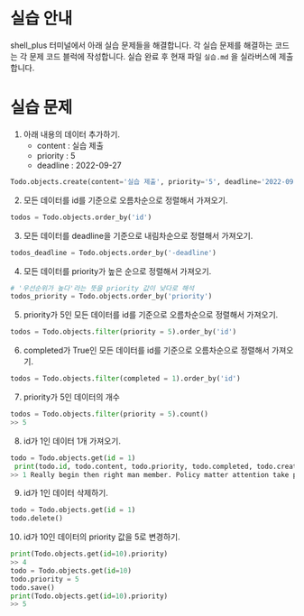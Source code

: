 # 실습 안내

shell_plus 터미널에서 아래 실습 문제들을 해결합니다.
각 실습 문제를 해결하는 코드는 각 문제 코드 블럭에 작성합니다.
실습 완료 후 현재 파일 `실습.md` 을 실라버스에 제출합니다.

# 실습 문제

1. 아래 내용의 데이터 추가하기.
   - content : 실습 제출
   - priority : 5
   - deadline : 2022-09-27

```py
Todo.objects.create(content='실습 제출', priority='5', deadline='2022-09-27')
```

2. 모든 데이터를 id를 기준으로 오름차순으로 정렬해서 가져오기.

```py
todos = Todo.objects.order_by('id')
```

3. 모든 데이터를 deadline을 기준으로 내림차순으로 정렬해서 가져오기.

```py
todos_deadline = Todo.objects.order_by('-deadline')
```

4. 모든 데이터를 priority가 높은 순으로 정렬해서 가져오기.

```py
# '우선순위가 높다'라는 뜻을 priority 값이 낮다로 해석
todos_priority = Todo.objects.order_by('priority')
```

5. priority가 5인 모든 데이터를 id를 기준으로 오름차순으로 정렬해서 가져오기.

```py
todos = Todo.objects.filter(priority = 5).order_by('id')
```

6. completed가 True인 모든 데이터를 id를 기준으로 오름차순으로 정렬해서 가져오기.

```py
todos = Todo.objects.filter(completed = 1).order_by('id')
```

7. priority가 5인 데이터의 개수

```py
todos = Todo.objects.filter(priority = 5).count()
>> 5
```

8. id가 1인 데이터 1개 가져오기.

```py
todo = Todo.objects.get(id = 1)
 print(todo.id, todo.content, todo.priority, todo.completed, todo.created_at, todo.deadline)
>> 1 Really begin then right man member. Policy matter attention take pay. 3 True 1985-11-24 2010-02-27
```

9. id가 1인 데이터 삭제하기.

```py
todo = Todo.objects.get(id = 1)
todo.delete()
```

10. id가 10인 데이터의 priority 값을 5로 변경하기.

```py
print(Todo.objects.get(id=10).priority)
>> 4
todo = Todo.objects.get(id=10)
todo.priority = 5
todo.save()
print(Todo.objects.get(id=10).priority)
>> 5
```

